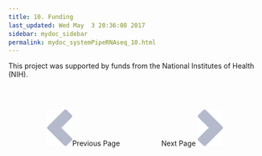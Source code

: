 ```yaml
---
title: 10. Funding
last_updated: Wed May  3 20:36:08 2017
sidebar: mydoc_sidebar
permalink: mydoc_systemPipeRNAseq_10.html
---
```


This project was supported by funds from the National Institutes of Health (NIH).

<br><br><center><a href="mydoc_systemPipeRNAseq_09.html"><img src="images/left_arrow.png" alt="Previous page."></a>Previous Page &nbsp; &nbsp; &nbsp; &nbsp; &nbsp; &nbsp; &nbsp; &nbsp; &nbsp; &nbsp; Next Page
<a href="mydoc_systemPipeRNAseq_11.html"><img src="images/right_arrow.png" alt="Next page."></a></center>
